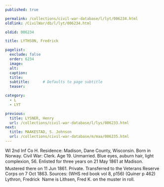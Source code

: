 ```yaml
---
published: true

permalink: /collections/civil-war-database/l/lyt/006234.html
oldlink: /CivilWar/db/l/lyt/006234.html

oldid: 006234

title: LYTHSON, Fredrick

pagelist:
  exclude: false
  order: 6234
  image: 
  alt:
  caption:
  title:
  subtitle:      # Defaults to page subtitle
  teaser:

category: 
  - L 
  - LYT

previous:
  title: LYSNER, Henry
  url: /collections/civil-war-database/l/lys/006233.html  
next:
  title: MAAKESTAD, S. Johnson
  url: /collections/civil-war-database/m/maa/006235.html   
---
```

WI 2nd Inf Co H. Residence: Madison, Dane County, Wisconsin. Born in Norway. Civil War: Clerk. Age 19. Unmarried. Blue eyes, auburn hair, light complexion, 5&#146;6&#148;. Enlisted for three years on 21 May 1861 at Madison. Mustered there on 11 Jun 1861. Private. Transferred to the Veterans Reserve Corps on 7 Oct 1863. Sources: (WHS red book vol 8, p156) (Quiner p 462) &#147;Lythron, Fredrick &#148; Name is &#147;Lithsen, Fred K.&#148; on the muster in roll.